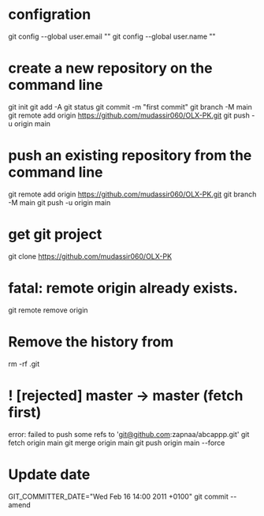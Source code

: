 # configration
git config --global user.email ""
git config --global user.name ""

# create a new repository on the command line
git init
git add -A
git status
git commit -m "first commit"
git branch -M main
git remote add origin https://github.com/mudassir060/OLX-PK.git
git push -u origin main
                
# push an existing repository from the command line

git remote add origin https://github.com/mudassir060/OLX-PK.git
git branch -M main
git push -u origin main


# get git project
git clone https://github.com/mudassir060/OLX-PK

# fatal: remote origin already exists.
git remote remove origin



# Remove the history from 
rm -rf .git



# ! [rejected]        master -> master (fetch first)
error: failed to push some refs to 'git@github.com:zapnaa/abcappp.git'
git fetch origin main
git merge origin main
git push origin main --force

# Update date
GIT_COMMITTER_DATE="Wed Feb 16 14:00 2011 +0100" git commit --amend


